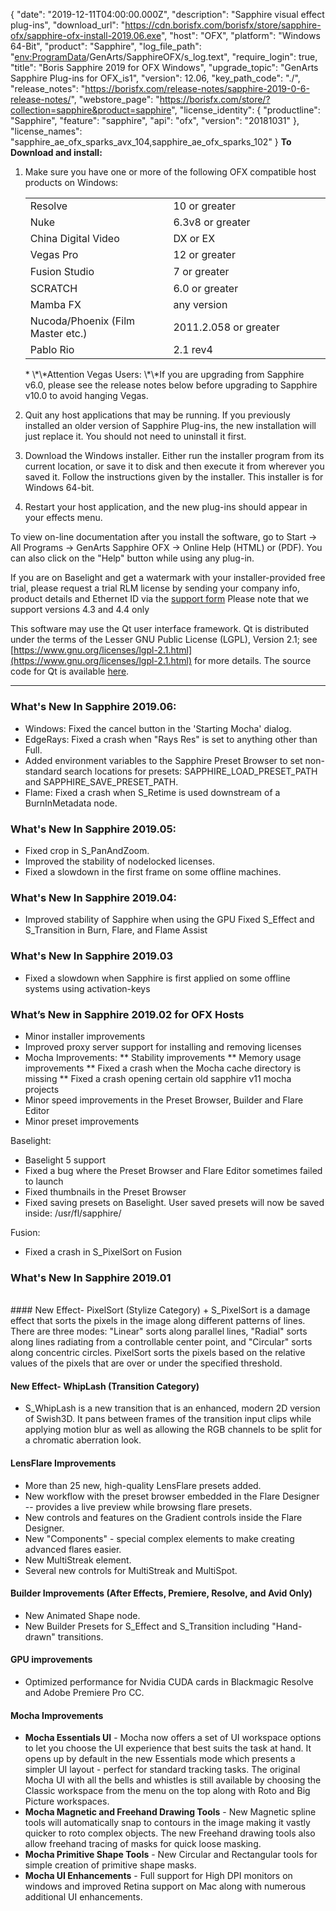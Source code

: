 {
  "date": "2019-12-11T04:00:00.000Z",
  "description": "Sapphire visual effect plug-ins",
  "download_url": "https://cdn.borisfx.com/borisfx/store/sapphire-ofx/sapphire-ofx-install-2019.06.exe",
  "host": "OFX",
  "platform": "Windows 64-Bit",
  "product": "Sapphire",
  "log_file_path": "<env:ProgramData>/GenArts/SapphireOFX/s_log.text",
  "require_login": true,
  "title": "Boris Sapphire 2019 for OFX Windows",
  "upgrade_topic": "GenArts Sapphire Plug-ins for OFX_is1",
  "version": 12.06,
  "key_path_code": "./",
  "release_notes": "https://borisfx.com/release-notes/sapphire-2019-0-6-release-notes/",
  "webstore_page": "https://borisfx.com/store/?collection=sapphire&product=sapphire",
  "license_identity": {
    "productline": "Sapphire",
    "feature": "sapphire",
    "api": "ofx",
    "version": "20181031"
  },
  "license_names": "sapphire_ae_ofx_sparks_avx_104,sapphire_ae_ofx_sparks_102"
}
**To Download and install:**

1. Make sure you have one or more of the following OFX compatible host products on Windows:

   <table border="0" cellpadding="0" cellspacing="0">

   <tbody>

   <tr>

   <td style="width: 442px;">Resolve</td>

   <td style="width: 614px;">10 or greater</td>

   </tr>

   <tr>

   <td style="width: 442px;">Nuke</td>

   <td style="width: 614px;">6.3v8 or greater</td>

   </tr>

   <tr>

   <td style="width: 442px;">China Digital Video</td>

   <td style="width: 614px;">DX or EX</td>

   </tr>

   <tr>

   <td style="width: 442px;"><span style="line-height: 20.7999992370605px;">Vegas Pro</span></td>

   <td style="width: 614px;"><span style="line-height: 20.7999992370605px;">12 or greater</span></td>

   </tr>

   <tr>

   <td style="width: 442px;"><span style="line-height: 20.7999992370605px;">Fusion Studio</span></td>

   <td style="width: 614px;"><span style="line-height: 20.7999992370605px;">7 or greater</span></td>

   </tr>

   <tr>

   <td style="width: 442px;"><span style="line-height: 20.7999992370605px;">SCRATCH</span></td>

   <td style="width: 614px;"><span style="line-height: 20.7999992370605px;">6.0 or greater</span></td>

   </tr>

   <tr>

   <td style="width: 442px;">Mamba FX</td>

   <td style="width: 614px;">any version</td>

   </tr>

   <tr>

   <td style="width: 442px;">Nucoda/Phoenix (Film Master etc.)</td>

   <td style="width: 614px;">2011.2.058 or greater</td>

   </tr>

   <tr>

   <td style="width: 442px;">Pablo Rio</td>

   <td style="width: 614px;">2.1 rev4</td>

   </tr>

   </tbody>

   </table>
   * \*\*Attention Vegas Users: \*\*If you are upgrading from Sapphire v6.0, please see the release notes below before upgrading to Sapphire v10.0 to avoid hanging Vegas.
2. Quit any host applications that may be running.
   If you previously installed an older version of Sapphire Plug-ins, the new installation will just replace it. You should not need to uninstall it first.
3. Download the Windows installer.
   Either run the installer program from its current location, or save it to disk and then execute it from wherever you saved it. Follow the instructions given by the installer. This installer is for Windows 64-bit.
4. Restart your host application, and the new plug-ins should appear in your effects menu.

To view on-line documentation after you install the software, go to Start -> All Programs -> GenArts Sapphire OFX -> Online Help (HTML) or (PDF). You can also click on the "Help" button while using any plug-in.

If you are on Baselight and get a watermark with your installer-provided free trial, please request a trial RLM license by sending your company info, product details and Ethernet ID via the [support form](/support/open-a-case/) Please note that we support versions 4.3 and 4.4 only

This software may use the Qt user interface framework. Qt is distributed under the terms of the Lesser GNU Public License (LGPL), Version 2.1; see [https://www.gnu.org/licenses/lgpl-2.1.html](https://www.gnu.org/licenses/lgpl-2.1.html) for more details. The source code for Qt is available [here](https://cdn.borisfx.com/downloads/?&product=Sapphire&host=OFX%20Hosts).

<hr>

### What's New In Sapphire 2019.06:
* Windows: Fixed the cancel button in the 'Starting Mocha' dialog.
* EdgeRays: Fixed a crash when "Rays Res" is set to anything other than Full.
* Added environment variables to the Sapphire Preset Browser to set non-standard search locations for presets: SAPPHIRE_LOAD_PRESET_PATH and SAPPHIRE_SAVE_PRESET_PATH.
* Flame: Fixed a crash when S_Retime is used downstream of a BurnInMetadata node.

### What's New In Sapphire 2019.05:
* Fixed crop in S_PanAndZoom.
* Improved the stability of nodelocked licenses.
* Fixed a slowdown in the first frame on some offline machines.

### What's New In Sapphire 2019.04:
* Improved stability of Sapphire when using the GPU Fixed S_Effect and S_Transition in Burn, Flare, and Flame Assist

### What's New In Sapphire 2019.03
* Fixed a slowdown when Sapphire is first applied on some offline systems using activation-keys

### What’s New in Sapphire 2019.02 for OFX Hosts

* Minor installer improvements
* Improved proxy server support for installing and removing licenses
* Mocha Improvements:
** Stability improvements
** Memory usage improvements
** Fixed a crash when the Mocha cache directory is missing
** Fixed a crash opening certain old sapphire v11 mocha projects
* Minor speed improvements in the Preset Browser, Builder and Flare Editor
* Minor preset improvements

Baselight:
* Baselight 5 support
* Fixed a bug where the Preset Browser and Flare Editor sometimes failed to launch
* Fixed thumbnails in the Preset Browser
* Fixed saving presets on Baselight.  User saved presets will now be saved inside: /usr/fl/sapphire/

Fusion:
* Fixed a crash in S_PixelSort on Fusion

### What's New In Sapphire 2019.01
<br>
#### New Effect- PixelSort (Stylize Category)
+ S_PixelSort is a damage effect that sorts the pixels in the image along different patterns of lines. There are three modes: "Linear" sorts along parallel lines, "Radial" sorts along lines radiating from a controllable center point, and "Circular" sorts along concentric circles. PixelSort sorts the pixels based on the relative values of the pixels that are over or under the specified threshold.

#### New Effect- WhipLash (Transition Category)
+ S_WhipLash is a new transition that is an enhanced, modern 2D version of Swish3D. It pans between frames of the transition input clips while applying motion blur as well as allowing the RGB channels to be split for a chromatic aberration look.


#### LensFlare Improvements
+ More than 25 new, high-quality LensFlare presets added.
+ New workflow with the preset browser embedded in the Flare Designer -- provides a live preview while browsing flare presets.
+ New controls and features on the Gradient controls inside the Flare Designer.
+ New "Components" - special complex elements to make creating advanced flares easier.
+ New MultiStreak element.
+ Several new controls for MultiStreak and MultiSpot.
 
#### Builder Improvements (After Effects, Premiere, Resolve, and Avid Only)
+ New Animated Shape node.
+ New Builder Presets for S_Effect and S_Transition including "Hand-drawn" transitions. 

#### GPU improvements
+ Optimized performance for Nvidia CUDA cards in Blackmagic Resolve and Adobe Premiere Pro CC.

#### Mocha Improvements
+ **Mocha Essentials UI** - Mocha now offers a set of UI workspace options to let you choose the UI experience that best suits the task at hand. It opens up by default in the new Essentials mode which presents a simpler UI layout - perfect for standard tracking tasks. The original Mocha UI with all the bells and whistles is still available by choosing the Classic workspace from the menu on the top along with Roto and Big Picture workspaces.
+ **Mocha Magnetic and Freehand Drawing Tools** - New Magnetic spline tools will automatically snap to contours in the image making it vastly quicker to roto complex objects. The new Freehand drawing tools also allow freehand tracing of masks for quick loose masking.
+ **Mocha Primitive Shape Tools** - New Circular and Rectangular tools for simple creation of primitive shape masks.
+ **Mocha UI Enhancements** - Full support for High DPI monitors on windows and improved Retina support on Mac along with numerous additional UI enhancements.
